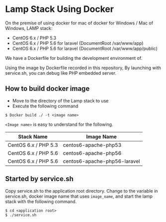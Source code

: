 # Lamp Stack Using Docker

On the premise of using docker for mac of docker for Windows / Mac of Windows,
LAMP stack:

* CentOS 6.x / PHP 5.3
* CentOS 6.x / PHP 5.6 for laravel (DocumentRoot /var/www/app)
* CentOS 6.x / PHP 5.6 for laravel (DocumentRoot /var/www/app/public)

We have a Dockerfile for building the development environment of.

Using the image by Dockerfile recorded in this repository,
By launching with service.sh, you can debug like PHP embedded server.


## How to build docker image

* Move to the directory of the Lamp stack to use
* Execute the following command

```
$ Docker build ./ -t <image name>
```

`<Image name>` is easy to understand for the following.

| Stack Name | Image Name |
|-------|----------|
| CentOS 6.x / PHP 5.3 | centos6-apache-php53 |
| CentOS 6.x / PHP 5.6 | centos6-apache-php56 |
| CentOS 6.x / PHP 5.6 | centos6-apache-php56-laravel |

## Started by service.sh

Copy service.sh to the application root directory.
Change to the variable in service.sh, docker image name that uses `image_name`, 
and start the lamp stack with the following command.

```
$ cd <application root>
$ ./service.sh
```

